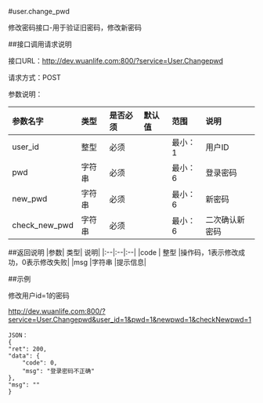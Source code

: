 #user.change_pwd

修改密码接口-用于验证旧密码，修改新密码

##接口调用请求说明

接口URL：http://dev.wuanlife.com:800/?service=User.Changepwd

请求方式：POST

参数说明：

|参数名字   | 类型|  是否必须   | 默认值   | 范围      |  说明|
|:--|:--|:--|:--|:--|:--|
|user_id    |   整型| 必须     ||           最小：1  |  用户ID|
|pwd|字符串|必须| |最小：6|登录密码|
|new_pwd|字符串|必须| |最小：6|新密码|
|check_new_pwd|字符串|必须| |最小：6|二次确认新密码|

##返回说明
|参数|        类型|   说明|
|:--|:--|:--|
|code  |  整型  |操作码，1表示修改成功，0表示修改失败|
|msg |字符串 |提示信息|


##示例

修改用户id=1的密码

http://dev.wuanlife.com:800/?service=User.Changepwd&user_id=1&pwd=1&newpwd=1&checkNewpwd=1

    JSON：
    {
    "ret": 200,
    "data": {
        "code": 0,
        "msg": "登录密码不正确"
    },
    "msg": ""
    }
